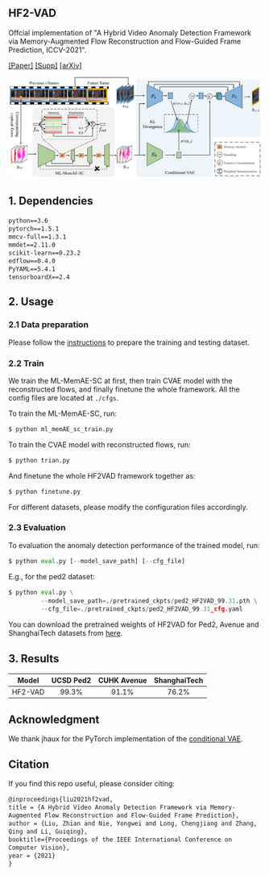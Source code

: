 ## HF2-VAD
Offcial implementation of "A Hybrid Video Anomaly Detection Framework via
Memory-Augmented Flow Reconstruction and Flow-Guided Frame Prediction, ICCV-2021".

[\[Paper\]](./assets/HF2_VAD_ICCV21_CR.pdf) 
[\[Supp\]](./assets/HF2_VAD_ICCV21_Supp_CR.pdf)
[\[arXiv\]](https://arxiv.org/abs/2108.06852)

![pipeline](./assets/fig2-CR.png)
## 1. Dependencies
```
python==3.6
pytorch==1.5.1
mmcv-full==1.3.1
mmdet==2.11.0
scikit-learn==0.23.2
edflow==0.4.0
PyYAML==5.4.1
tensorboardX==2.4
```
## 2. Usage
### 2.1 Data preparation
Please follow the [instructions](./pre_process/readme.md) to prepare the training and testing dataset.

### 2.2 Train
We train the ML-MemAE-SC at first, then train CVAE model with the reconstructed flows,
and finally finetune the whole framework. All the config files are located at `./cfgs`. 

To train the ML-MemAE-SC, run:
```python
$ python ml_memAE_sc_train.py
```
To train the CVAE model with reconstructed flows, run:
```python
$ python trian.py
```
And finetune the whole HF2VAD framework together as:
```python
$ python finetune.py
```
For different datasets, please modify the configuration files accordingly.

### 2.3 Evaluation
To evaluation the anomaly detection performance of the trained model, run:
```python
$ python eval.py [--model_save_path] [--cfg_file] 
```
E.g., for the ped2 dataset:
```python
$ python eval.py \
         --model_save_path=./pretrained_ckpts/ped2_HF2VAD_99.31.pth \
         --cfg_file=./pretrained_ckpts/ped2_HF2VAD_99.31_cfg.yaml
```
You can download the pretrained weights of HF2VAD for Ped2, Avenue and ShanghaiTech datasets 
from [here](https://drive.google.com/drive/folders/10B7WmZmBSgOPjkbedK9JwH6HRo06VSC2?usp=sharing).

## 3. Results

|     Model      | UCSD Ped2 | CUHK Avenue | ShanghaiTech |
| :------------: | :-------: | :---------: | :----------: |
|    HF2-VAD     |   99.3%   |    91.1%    |    76.2%     |

## Acknowledgment
We thank jhaux for the PyTorch implementation of the [conditional VAE](https://github.com/jhaux/VUNet).

## Citation
If you find this repo useful, please consider citing:
```
@inproceedings{liu2021hf2vad,
title = {A Hybrid Video Anomaly Detection Framework via Memory-Augmented Flow Reconstruction and Flow-Guided Frame Prediction},
author = {Liu, Zhian and Nie, Yongwei and Long, Chengjiang and Zhang, Qing and Li, Guiqing},
booktitle={Proceedings of the IEEE International Conference on Computer Vision},
year = {2021}
}
```
